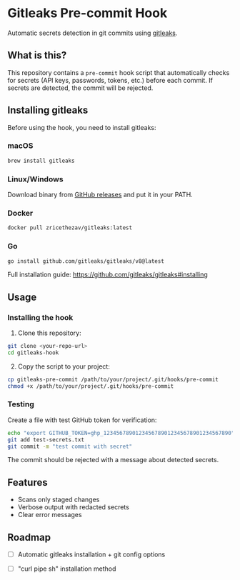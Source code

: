 # Gitleaks Pre-commit Hook

Automatic secrets detection in git commits using [gitleaks](https://github.com/gitleaks/gitleaks).

## What is this?

This repository contains a `pre-commit` hook script that automatically checks for secrets (API keys, passwords, tokens, etc.) before each commit. If secrets are detected, the commit will be rejected.

## Installing gitleaks

Before using the hook, you need to install gitleaks:

### macOS
```bash
brew install gitleaks
```

### Linux/Windows
Download binary from [GitHub releases](https://github.com/gitleaks/gitleaks/releases) and put it in your PATH.

### Docker
```bash
docker pull zricethezav/gitleaks:latest
```

### Go
```bash
go install github.com/gitleaks/gitleaks/v8@latest
```

Full installation guide: https://github.com/gitleaks/gitleaks#installing

## Usage

### Installing the hook

1. Clone this repository:
```bash
git clone <your-repo-url>
cd gitleaks-hook
```

2. Copy the script to your project:
```bash
cp gitleaks-pre-commit /path/to/your/project/.git/hooks/pre-commit
chmod +x /path/to/your/project/.git/hooks/pre-commit
```

### Testing

Create a file with test GitHub token for verification:

```bash
echo "export GITHUB_TOKEN=ghp_1234567890123456789012345678901234567890" > test-secrets.txt
git add test-secrets.txt
git commit -m "test commit with secret"
```

The commit should be rejected with a message about detected secrets.

## Features

- Scans only staged changes
- Verbose output with redacted secrets
- Clear error messages

## Roadmap

- [ ] Automatic gitleaks installation + git config options
- [ ] "curl pipe sh" installation method


